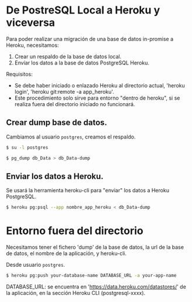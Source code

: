 # De PostreSQL Local a Heroku y viceversa

Para poder realizar una migración de una base de datos in-promise a Heroku, necesitamos:

1. Crear un respaldo de la base de datos local.
2. Envíar los datos a la base de datos PostgreSQL Heroku.


Requisitos:
* Se debe haber iniciado o enlazado Heroku al directorio actual, 'heroku login', 'heroku git:remote -a app_heroku'.
* Este procedimiento solo sirve para entorno "dentro de heroku", si se realiza fuera del directorio iniciado no funcionará.

## Crear dump base de datos.

Cambiamos al usuario `postgres`, creamos el respaldo.

```bash
$ su -l postgres

$ pg_dump db_Data > db_Data-dump
```

## Enviar los datos a Heroku.

Se usará la herramienta heroku-cli para "enviar" los datos a Heroku PostgreSQL.

```bash
$ heroku pg:psql --app nombre_app_heroku < db_Data-dump
```


# Entorno fuera del directorio

Necesitamos tener el fichero 'dump' de la base de datos, la url de la base de datos, el nombre de la aplicación, y heroku-cli.

Desde usuario `postgres`.

```bash
$ heroku pg:push your-database-name DATABASE_URL -a your-app-name
```

DATABASE_URL: se encuentra en 'https://data.heroku.com/datastores/' de la aplicación, en la sección Heroku CLI (postgresql-xxxx).



